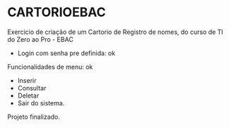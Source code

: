 # CARTORIOEBAC

Exercicio de criação de um Cartorio de Registro de nomes,  do curso de TI do Zero ao Pro - EBAC

- Login com senha pre definida: ok

Funcionalidades de menu: ok
* Inserir
* Consultar
* Deletar
* Sair do sistema.

Projeto finalizado.
